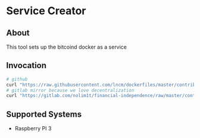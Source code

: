 # Service Creator

## About

This tool sets up the bitcoind docker as a service

## Invocation

```bash
# github
curl "https://raw.githubusercontent.com/lncm/dockerfiles/master/contrib/service-creator/setup.sh" 2>/dev/null | sudo bash
# gitlab mirror because we love decentralization
curl "https://gitlab.com/nolim1t/financial-independence/raw/master/contrib/service-creator/setup.sh" 2>/dev/null | sudo bash
```

## Supported Systems

* Raspberry PI 3
